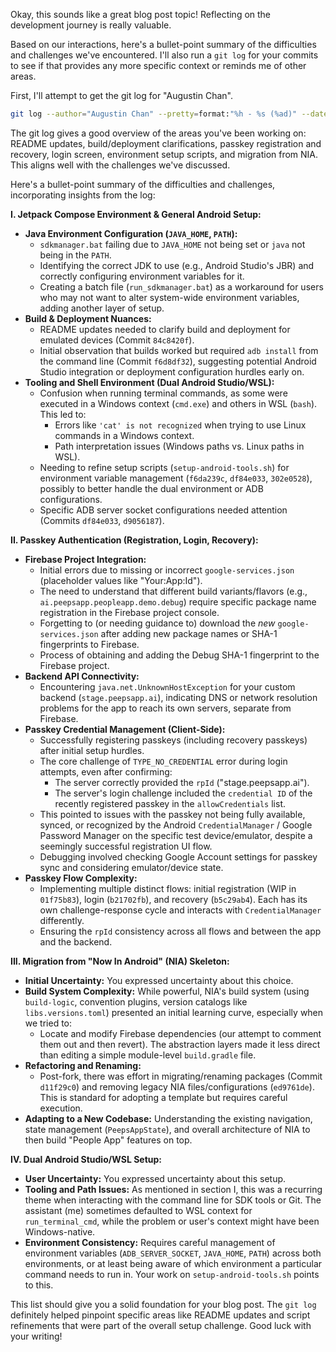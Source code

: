 Okay, this sounds like a great blog post topic! Reflecting on the development journey is really valuable.

Based on our interactions, here's a bullet-point summary of the difficulties and challenges we've encountered. I'll also run a `git log` for your commits to see if that provides any more specific context or reminds me of other areas.

First, I'll attempt to get the git log for "Augustin Chan".

```bash
git log --author="Augustin Chan" --pretty=format:"%h - %s (%ad)" --date=short | cat
```

The git log gives a good overview of the areas you've been working on: README updates, build/deployment clarifications, passkey registration and recovery, login screen, environment setup scripts, and migration from NIA. This aligns well with the challenges we've discussed.

Here's a bullet-point summary of the difficulties and challenges, incorporating insights from the log:

**I. Jetpack Compose Environment & General Android Setup:**

- **Java Environment Configuration (`JAVA_HOME`, `PATH`):**
  - `sdkmanager.bat` failing due to `JAVA_HOME` not being set or `java` not being in the `PATH`.
  - Identifying the correct JDK to use (e.g., Android Studio's JBR) and correctly configuring environment variables for it.
  - Creating a batch file (`run_sdkmanager.bat`) as a workaround for users who may not want to alter system-wide environment variables, adding another layer of setup.
- **Build & Deployment Nuances:**
  - README updates needed to clarify build and deployment for emulated devices (Commit `84c8420f`).
  - Initial observation that builds worked but required `adb install` from the command line (Commit `f6d8df32`), suggesting potential Android Studio integration or deployment configuration hurdles early on.
- **Tooling and Shell Environment (Dual Android Studio/WSL):**
  - Confusion when running terminal commands, as some were executed in a Windows context (`cmd.exe`) and others in WSL (`bash`). This led to:
    - Errors like `'cat' is not recognized` when trying to use Linux commands in a Windows context.
    - Path interpretation issues (Windows paths vs. Linux paths in WSL).
  - Needing to refine setup scripts (`setup-android-tools.sh`) for environment variable management (`f6da239c`, `df84e033`, `302e0528`), possibly to better handle the dual environment or ADB configurations.
  - Specific ADB server socket configurations needed attention (Commits `df84e033`, `d9056187`).

**II. Passkey Authentication (Registration, Login, Recovery):**

- **Firebase Project Integration:**
  - Initial errors due to missing or incorrect `google-services.json` (placeholder values like "Your:App:Id").
  - The need to understand that different build variants/flavors (e.g., `ai.peepsapp.peopleapp.demo.debug`) require specific package name registration in the Firebase project console.
  - Forgetting to (or needing guidance to) download the _new_ `google-services.json` after adding new package names or SHA-1 fingerprints to Firebase.
  - Process of obtaining and adding the Debug SHA-1 fingerprint to the Firebase project.
- **Backend API Connectivity:**
  - Encountering `java.net.UnknownHostException` for your custom backend (`stage.peepsapp.ai`), indicating DNS or network resolution problems for the app to reach its own servers, separate from Firebase.
- **Passkey Credential Management (Client-Side):**
  - Successfully registering passkeys (including recovery passkeys) after initial setup hurdles.
  - The core challenge of `TYPE_NO_CREDENTIAL` error during login attempts, even after confirming:
    - The server correctly provided the `rpId` ("stage.peepsapp.ai").
    - The server's login challenge included the `credential ID` of the recently registered passkey in the `allowCredentials` list.
  - This pointed to issues with the passkey not being fully available, synced, or recognized by the Android `CredentialManager` / Google Password Manager on the specific test device/emulator, despite a seemingly successful registration UI flow.
  - Debugging involved checking Google Account settings for passkey sync and considering emulator/device state.
- **Passkey Flow Complexity:**
  - Implementing multiple distinct flows: initial registration (WIP in `01f75b83`), login (`b21702fb`), and recovery (`b5c29ab4`). Each has its own challenge-response cycle and interacts with `CredentialManager` differently.
  - Ensuring the `rpId` consistency across all flows and between the app and the backend.

**III. Migration from "Now In Android" (NIA) Skeleton:**

- **Initial Uncertainty:** You expressed uncertainty about this choice.
- **Build System Complexity:** While powerful, NIA's build system (using `build-logic`, convention plugins, version catalogs like `libs.versions.toml`) presented an initial learning curve, especially when we tried to:
  - Locate and modify Firebase dependencies (our attempt to comment them out and then revert). The abstraction layers made it less direct than editing a simple module-level `build.gradle` file.
- **Refactoring and Renaming:**
  - Post-fork, there was effort in migrating/renaming packages (Commit `d11f29c0`) and removing legacy NIA files/configurations (`ed9761de`). This is standard for adopting a template but requires careful execution.
- **Adapting to a New Codebase:** Understanding the existing navigation, state management (`PeepsAppState`), and overall architecture of NIA to then build "People App" features on top.

**IV. Dual Android Studio/WSL Setup:**

- **User Uncertainty:** You expressed uncertainty about this setup.
- **Tooling and Path Issues:** As mentioned in section I, this was a recurring theme when interacting with the command line for SDK tools or Git. The assistant (me) sometimes defaulted to WSL context for `run_terminal_cmd`, while the problem or user's context might have been Windows-native.
- **Environment Consistency:** Requires careful management of environment variables (`ADB_SERVER_SOCKET`, `JAVA_HOME`, `PATH`) across both environments, or at least being aware of which environment a particular command needs to run in. Your work on `setup-android-tools.sh` points to this.

This list should give you a solid foundation for your blog post. The `git log` definitely helped pinpoint specific areas like README updates and script refinements that were part of the overall setup challenge. Good luck with your writing!
